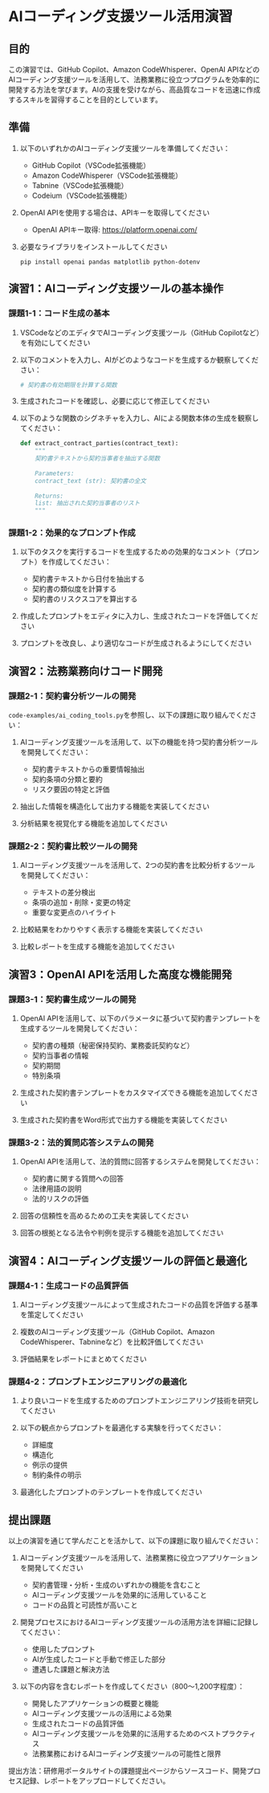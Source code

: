# AIコーディング支援ツール活用演習

## 目的

この演習では、GitHub Copilot、Amazon CodeWhisperer、OpenAI APIなどのAIコーディング支援ツールを活用して、法務業務に役立つプログラムを効率的に開発する方法を学びます。AIの支援を受けながら、高品質なコードを迅速に作成するスキルを習得することを目的としています。

## 準備

1. 以下のいずれかのAIコーディング支援ツールを準備してください：
   - GitHub Copilot（VSCode拡張機能）
   - Amazon CodeWhisperer（VSCode拡張機能）
   - Tabnine（VSCode拡張機能）
   - Codeium（VSCode拡張機能）

2. OpenAI APIを使用する場合は、APIキーを取得してください
   - OpenAI APIキー取得: https://platform.openai.com/

3. 必要なライブラリをインストールしてください
   ```
   pip install openai pandas matplotlib python-dotenv
   ```

## 演習1：AIコーディング支援ツールの基本操作

### 課題1-1：コード生成の基本

1. VSCodeなどのエディタでAIコーディング支援ツール（GitHub Copilotなど）を有効にしてください

2. 以下のコメントを入力し、AIがどのようなコードを生成するか観察してください：
   ```python
   # 契約書の有効期限を計算する関数
   ```

3. 生成されたコードを確認し、必要に応じて修正してください

4. 以下のような関数のシグネチャを入力し、AIによる関数本体の生成を観察してください：
   ```python
   def extract_contract_parties(contract_text):
       """
       契約書テキストから契約当事者を抽出する関数
       
       Parameters:
       contract_text (str): 契約書の全文
       
       Returns:
       list: 抽出された契約当事者のリスト
       """
   ```

### 課題1-2：効果的なプロンプト作成

1. 以下のタスクを実行するコードを生成するための効果的なコメント（プロンプト）を作成してください：
   - 契約書テキストから日付を抽出する
   - 契約書の類似度を計算する
   - 契約書のリスクスコアを算出する

2. 作成したプロンプトをエディタに入力し、生成されたコードを評価してください

3. プロンプトを改良し、より適切なコードが生成されるようにしてください

## 演習2：法務業務向けコード開発

### 課題2-1：契約書分析ツールの開発

`code-examples/ai_coding_tools.py`を参照し、以下の課題に取り組んでください：

1. AIコーディング支援ツールを活用して、以下の機能を持つ契約書分析ツールを開発してください：
   - 契約書テキストからの重要情報抽出
   - 契約条項の分類と要約
   - リスク要因の特定と評価

2. 抽出した情報を構造化して出力する機能を実装してください

3. 分析結果を視覚化する機能を追加してください

### 課題2-2：契約書比較ツールの開発

1. AIコーディング支援ツールを活用して、2つの契約書を比較分析するツールを開発してください：
   - テキストの差分検出
   - 条項の追加・削除・変更の特定
   - 重要な変更点のハイライト

2. 比較結果をわかりやすく表示する機能を実装してください

3. 比較レポートを生成する機能を追加してください

## 演習3：OpenAI APIを活用した高度な機能開発

### 課題3-1：契約書生成ツールの開発

1. OpenAI APIを活用して、以下のパラメータに基づいて契約書テンプレートを生成するツールを開発してください：
   - 契約書の種類（秘密保持契約、業務委託契約など）
   - 契約当事者の情報
   - 契約期間
   - 特別条項

2. 生成された契約書テンプレートをカスタマイズできる機能を追加してください

3. 生成された契約書をWord形式で出力する機能を実装してください

### 課題3-2：法的質問応答システムの開発

1. OpenAI APIを活用して、法的質問に回答するシステムを開発してください：
   - 契約書に関する質問への回答
   - 法律用語の説明
   - 法的リスクの評価

2. 回答の信頼性を高めるための工夫を実装してください

3. 回答の根拠となる法令や判例を提示する機能を追加してください

## 演習4：AIコーディング支援ツールの評価と最適化

### 課題4-1：生成コードの品質評価

1. AIコーディング支援ツールによって生成されたコードの品質を評価する基準を策定してください

2. 複数のAIコーディング支援ツール（GitHub Copilot、Amazon CodeWhisperer、Tabnineなど）を比較評価してください

3. 評価結果をレポートにまとめてください

### 課題4-2：プロンプトエンジニアリングの最適化

1. より良いコードを生成するためのプロンプトエンジニアリング技術を研究してください

2. 以下の観点からプロンプトを最適化する実験を行ってください：
   - 詳細度
   - 構造化
   - 例示の提供
   - 制約条件の明示

3. 最適化したプロンプトのテンプレートを作成してください

## 提出課題

以上の演習を通じて学んだことを活かして、以下の課題に取り組んでください：

1. AIコーディング支援ツールを活用して、法務業務に役立つアプリケーションを開発してください
   - 契約書管理・分析・生成のいずれかの機能を含むこと
   - AIコーディング支援ツールを効果的に活用していること
   - コードの品質と可読性が高いこと

2. 開発プロセスにおけるAIコーディング支援ツールの活用方法を詳細に記録してください：
   - 使用したプロンプト
   - AIが生成したコードと手動で修正した部分
   - 遭遇した課題と解決方法

3. 以下の内容を含むレポートを作成してください（800〜1,200字程度）：
   - 開発したアプリケーションの概要と機能
   - AIコーディング支援ツールの活用による効果
   - 生成されたコードの品質評価
   - AIコーディング支援ツールを効果的に活用するためのベストプラクティス
   - 法務業務におけるAIコーディング支援ツールの可能性と限界

提出方法：研修用ポータルサイトの課題提出ページからソースコード、開発プロセス記録、レポートをアップロードしてください。 